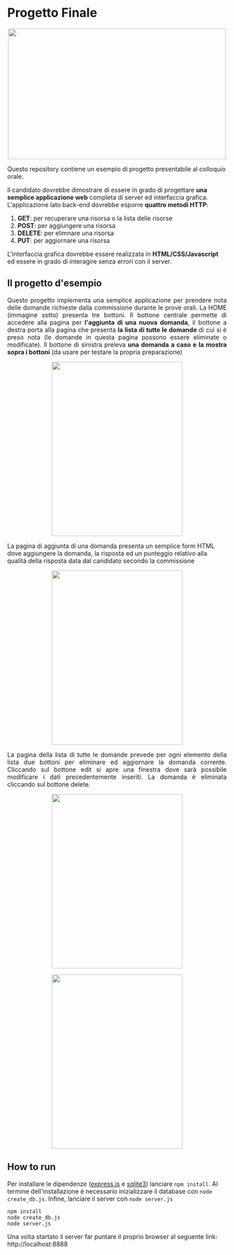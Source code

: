 # Progetto Finale

<p align="center">
<img src="https://github.com/kinderp/progetto_finale/blob/main/images/progetto_finale.gif" width="500" height="300" align="center">
</p>

Questo repository contiene un esempio di progetto presentabile al colloquio orale.

Il candidato dovrebbe dimostrare di essere in grado di progettare __una semplice applicazione web__ completa di server ed interfaccia grafica. L'applicazione lato back-end dovrebbe esporre __quattro metodi HTTP__:

1. __GET__: per recuperare una risorsa o la lista delle risorse
2. __POST__: per aggiungere una risorsa
3. __DELETE__: per elimnare una risorsa
4. __PUT__: per aggiornare una risorsa

L'interfaccia grafica dovrebbe essere realizzata in __HTML/CSS/Javascript__ ed essere in grado di interagire senza errori con il server.

## Il progetto d'esempio
<p align="justify">
Questo progetto implementa una semplice applicazione per prendere nota delle domande richieste dalla commissione durante le prove orali.
La HOME (immagine sotto) presenta tre bottoni. Il bottone centrale permette di accedere alla pagina per <b>l'aggiunta di una nuova domanda</b>,
il bottone a destra porta alla pagina che presenta <b>la lista di tutte le domande</b> di cui si è preso nota (le domande in questa pagina possono
essere eliminate o modificate). Il bottone di sinistra preleva <b>una domanda a caso e la mostra sopra i bottoni</b> (da usare per testare la propria preparazione)
</p>

<p align="center">
<img src="https://github.com/kinderp/progetto_finale/blob/main/images/home.jpg" width="300" height="400">
</p>

La pagina di aggiunta di una domanda presenta un semplice form HTML dove aggiungere la domanda, la risposta ed un punteggio relativo alla qualità della risposta data dal candidato secondo la commissione

<p align="center">
<img src="https://github.com/kinderp/progetto_finale/blob/main/images/add.jpg" width="300" height="400">
</p>

<p align="justify">
La pagina della lista di tutte le domande prevede per ogni elemento della lista due bottoni per eliminare ed aggiornare la domanda corrente. Cliccando sul bottone edit si apre una finestra dove sarà possibile modificare i dati precedentemente inseriti. La domanda è eliminata cliccando sul bottone delete.
</p>

<p align="center">
<img src="https://github.com/kinderp/progetto_finale/blob/main/images/list.jpg" width="300" height="400">
</p>

<p align="center">
<img src="https://github.com/kinderp/progetto_finale/blob/main/images/edit.jpg" width="300" height="400">
</p>

## How to run
Per installare le dipendenze ([express.js](https://expressjs.com/) e [sqlite3](https://www.npmjs.com/package/sqlite3)) lanciare `npm install`. Al termine dell'installazione è necessario inizializzare il database con `node create_db.js`. Infine, lanciare il server con `node server.js`

```
npm install
node create_db.js
node server.js
```

Una volta startato il server far puntare il proprio browser al seguente link: http://localhost:8888 
